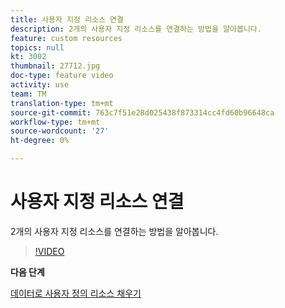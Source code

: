 ```yaml
---
title: 사용자 지정 리소스 연결
description: 2개의 사용자 지정 리소스를 연결하는 방법을 알아봅니다.
feature: custom resources
topics: null
kt: 3002
thumbnail: 27712.jpg
doc-type: feature video
activity: use
team: TM
translation-type: tm+mt
source-git-commit: 763c7f51e28d025438f873314cc4fd60b96648ca
workflow-type: tm+mt
source-wordcount: '27'
ht-degree: 0%

---
```



# 사용자 지정 리소스 연결

2개의 사용자 지정 리소스를 연결하는 방법을 알아봅니다.

>[!VIDEO](https://video.tv.adobe.com/v/27712?quality=9)

**다음 단계**

[데이터로 사용자 정의 리소스 채우기](./populate-custom-resources-with-data.md)
